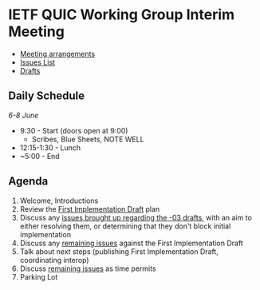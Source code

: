 # IETF QUIC Working Group Interim Meeting

* [Meeting arrangements](https://github.com/quicwg/wg-materials/blob/master/interim-17-06/arrangements.md)
* [Issues List](https://github.com/quicwg/base-drafts/issues)
* [Drafts](https://github.com/quicwg/base-drafts)


## Daily Schedule

_6-8 June_

* 9:30 - Start (doors open at 9:00)
  * Scribes, Blue Sheets, NOTE WELL
* 12:15-1:30 - Lunch
* ~5:00 - End

## Agenda

1. Welcome, Introductions
2. Review the [First Implementation Draft](https://github.com/quicwg/base-drafts/wiki/First-Implementation-Draft) plan
3. Discuss any [issues brought up regarding the -03 drafts](https://github.com/quicwg/base-drafts/milestone/1), with an aim to either resolving them, or determining that they don't block initial implementation
4. Discuss any [remaining issues](https://github.com/quicwg/base-drafts/milestone/1) against the First Implementation Draft
4. Talk about next steps (publishing First Implementation Draft, coordinating interop)
5. Discuss [remaining issues](https://github.com/quicwg/base-drafts/projects/2) as time permits
6. Parking Lot